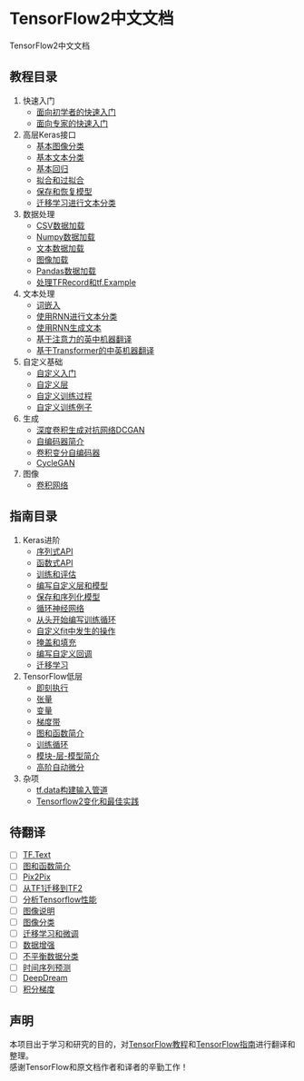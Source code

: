 # TensorFlow2中文文档
TensorFlow2中文文档
## 教程目录
1. 快速入门
   - [面向初学者的快速入门](面向初学者的快速入门.ipynb)
   - [面向专家的快速入门](面向专家的快速入门.ipynb)
2. 高层Keras接口
   - [基本图像分类](基本图像分类.ipynb)
   - [基本文本分类](基本文本分类.ipynb)
   - [基本回归](基本回归.ipynb)
   - [拟合和过拟合](过拟合和欠拟合.ipynb)
   - [保存和恢复模型](保存和恢复模型.ipynb)
   - [迁移学习进行文本分类](使用TFHub进行文本分类.ipynb)
3. 数据处理
   - [CSV数据加载](使用tf.data加载csv数据.ipynb)
   - [Numpy数据加载](使用tf.data加载NumPy数据.ipynb)
   - [文本数据加载](使用tf.data加载文本数据.ipynb)
   - [图像加载](使用tf.data加载图片.ipynb)
   - [Pandas数据加载](pandas数据加载.ipynb)
   - [处理TFRecord和tf.Example](处理TFRecord和tf.Example.ipynb)
4. 文本处理
   - [词嵌入](词嵌入.ipynb)
   - [使用RNN进行文本分类](使用RNN文本分类.ipynb)
   - [使用RNN生成文本](使用RNN生成文本.ipynb)
   - [基于注意力的英中机器翻译](基于注意力机制的英中机器翻译.ipynb)
   - [基于Transformer的中英机器翻译](基于Transformer的中英机器翻译.ipynb)
5. 自定义基础
   - [自定义入门](自定义基础.ipynb)
   - [自定义层](自定义层.ipynb)
   - [自定义训练过程](自定义训练.ipynb)
   - [自定义训练例子](自定义训练例子.ipynb)
6. 生成
   - [深度卷积生成对抗网络DCGAN](深度卷积生成对抗网络.ipynb)
   - [自编码器简介](自编码器简介.ipynb)
   - [卷积变分自编码器](卷积变分自编码器.ipynb)
   - [CycleGAN](cyclegan.ipynb)
7. 图像
   - [卷积网络](卷积网络.ipynb)
## 指南目录
1. Keras进阶
   - [序列式API](序列式API.ipynb)
   - [函数式API](Keras函数式API.ipynb)
   - [训练和评估](训练和评估.ipynb)
   - [编写自定义层和模型](编写自定义层和模型.ipynb)
   - [保存和序列化模型](保存和序列化模型.ipynb)
   - [循环神经网络](Keras循环神经网络.ipynb)
   - [从头开始编写训练循环](从头开始编写训练循环.ipynb)
   - [自定义fit中发生的操作](自定义fit()中发生的操作.ipynb)
   - [掩盖和填充](掩盖和填充.ipynb)
   - [编写自定义回调](编写自定义回调.ipynb)
   - [迁移学习](迁移学习.ipynb)
2. TensorFlow低层
   - [即刻执行](即刻执行.ipynb)
   - [张量](TensorFlow张量.ipynb)
   - [变量](TensorFlow变量.ipynb)
   - [梯度带](梯度带.ipynb)
   - [图和函数简介](图和函数简介.ipynb)
   - [训练循环](训练循环.ipynb)
   - [模块-层-模型简介](模块-层-模型简介.ipynb)
   - [高阶自动微分](高阶自动微分.ipynb)
3. 杂项
   - [tf.data构建输入管道](tf.data构建输入管道.ipynb)
   - [Tensorflow2变化和最佳实践](Tensorflow2变化和最佳实践.ipynb)
## 待翻译
- [ ] [TF.Text](https://tensorflow.google.cn/tutorials/tensorflow_text/intro)
- [ ] [图和函数简介](https://tensorflow.google.cn/guide/intro_to_graphs)
- [ ] [Pix2Pix](https://tensorflow.google.cn/tutorials/generative/pix2pix)
- [ ] [从TF1迁移到TF2](https://tensorflow.google.cn/guide/migrate)
- [ ] [分析Tensorflow性能](https://tensorflow.google.cn/guide/profiler)
- [ ] [图像说明](https://tensorflow.google.cn/tutorials/text/image_captioning)
- [ ] [图像分类](https://tensorflow.google.cn/tutorials/images/classification)
- [ ] [迁移学习和微调](https://tensorflow.google.cn/tutorials/images/transfer_learning)
- [ ] [数据增强](https://tensorflow.google.cn/tutorials/images/data_augmentation)
- [ ] [不平衡数据分类](https://tensorflow.google.cn/tutorials/structured_data/imbalanced_data)
- [ ] [时间序列预测](https://tensorflow.google.cn/tutorials/structured_data/time_series)
- [ ] [DeepDream](https://tensorflow.google.cn/tutorials/generative/deepdream)
- [ ] [积分梯度](https://tensorflow.google.cn/tutorials/interpretability/integrated_gradients)
## 声明
本项目出于学习和研究的目的，对[TensorFlow教程](https://tensorflow.google.cn/tutorials)和[TensorFlow指南](https://tensorflow.google.cn/guide)进行翻译和整理。</br>
感谢TensorFlow和原文档作者和译者的辛勤工作！
